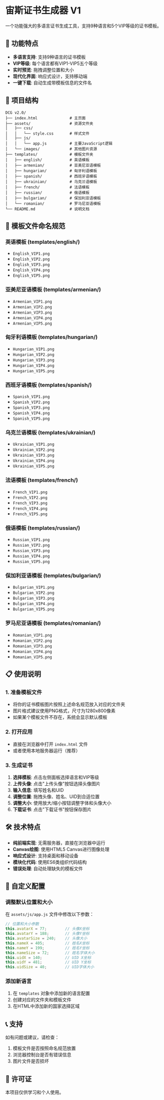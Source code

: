 # 宙斯证书生成器 V1

一个功能强大的多语言证书生成工具，支持9种语言和5个VIP等级的证书模板。

## 🚀 功能特点

- **多语言支持**: 支持9种语言的证书模板
- **VIP等级**: 每个语言都有VIP1-VIP5五个等级
- **实时预览**: 拖拽调整位置和大小
- **现代化界面**: 响应式设计，支持移动端
- **一键下载**: 自动生成带模板信息的文件名

## 📁 项目结构

```
DCG v2.0/
├── index.html              # 主页面
├── assets/                 # 资源文件夹
│   ├── css/
│   │   └── style.css       # 样式文件
│   ├── js/
│   │   └── app.js          # 主要JavaScript逻辑
│   └── images/             # 其他图片资源
├── templates/              # 模板文件夹
│   ├── english/            # 英语模板
│   ├── armenian/           # 亚美尼亚语模板
│   ├── hungarian/          # 匈牙利语模板
│   ├── spanish/            # 西班牙语模板
│   ├── ukrainian/          # 乌克兰语模板
│   ├── french/             # 法语模板
│   ├── russian/            # 俄语模板
│   ├── bulgarian/          # 保加利亚语模板
│   └── romanian/           # 罗马尼亚语模板
└── README.md               # 说明文档
```

## 🎨 模板文件命名规范

### 英语模板 (templates/english/)
- `English_VIP1.png`
- `English_VIP2.png`
- `English_VIP3.png`
- `English_VIP4.png`
- `English_VIP5.png`

### 亚美尼亚语模板 (templates/armenian/)
- `Armenian_VIP1.png`
- `Armenian_VIP2.png`
- `Armenian_VIP3.png`
- `Armenian_VIP4.png`
- `Armenian_VIP5.png`

### 匈牙利语模板 (templates/hungarian/)
- `Hungarian_VIP1.png`
- `Hungarian_VIP2.png`
- `Hungarian_VIP3.png`
- `Hungarian_VIP4.png`
- `Hungarian_VIP5.png`

### 西班牙语模板 (templates/spanish/)
- `Spanish_VIP1.png`
- `Spanish_VIP2.png`
- `Spanish_VIP3.png`
- `Spanish_VIP4.png`
- `Spanish_VIP5.png`

### 乌克兰语模板 (templates/ukrainian/)
- `Ukrainian_VIP1.png`
- `Ukrainian_VIP2.png`
- `Ukrainian_VIP3.png`
- `Ukrainian_VIP4.png`
- `Ukrainian_VIP5.png`

### 法语模板 (templates/french/)
- `French_VIP1.png`
- `French_VIP2.png`
- `French_VIP3.png`
- `French_VIP4.png`
- `French_VIP5.png`

### 俄语模板 (templates/russian/)
- `Russian_VIP1.png`
- `Russian_VIP2.png`
- `Russian_VIP3.png`
- `Russian_VIP4.png`
- `Russian_VIP5.png`

### 保加利亚语模板 (templates/bulgarian/)
- `Bulgarian_VIP1.png`
- `Bulgarian_VIP2.png`
- `Bulgarian_VIP3.png`
- `Bulgarian_VIP4.png`
- `Bulgarian_VIP5.png`

### 罗马尼亚语模板 (templates/romanian/)
- `Romanian_VIP1.png`
- `Romanian_VIP2.png`
- `Romanian_VIP3.png`
- `Romanian_VIP4.png`
- `Romanian_VIP5.png`

## 📋 使用说明

### 1. 准备模板文件
- 将你的证书模板图片按照上述命名规范放入对应的文件夹
- 图片格式建议使用PNG格式，尺寸为1280x800像素
- 如果某个模板文件不存在，系统会显示默认模板

### 2. 打开应用
- 直接在浏览器中打开 `index.html` 文件
- 或者使用本地服务器运行（推荐）

### 3. 生成证书
1. **选择模板**: 点击左侧面板选择语言和VIP等级
2. **上传头像**: 点击"上传头像"按钮选择头像图片
3. **输入信息**: 填写姓名和UID
4. **调整位置**: 拖拽头像、姓名、UID到合适位置
5. **调整大小**: 使用放大/缩小按钮调整字体和头像大小
6. **下载证书**: 点击"下载证书"按钮保存图片

## 🛠️ 技术特点

- **纯前端实现**: 无需服务器，直接在浏览器中运行
- **Canvas绘图**: 使用HTML5 Canvas进行图像处理
- **响应式设计**: 支持桌面和移动设备
- **模块化代码**: 使用ES6类组织代码结构
- **错误处理**: 自动处理缺失的模板文件

## 🎯 自定义配置

### 调整默认位置和大小
在 `assets/js/app.js` 文件中修改以下参数：

```javascript
// 位置和大小参数
this.avatarX = 77;        // 头像X坐标
this.avatarY = 188;       // 头像Y坐标
this.avatarSize = 240;    // 头像大小
this.nameX = 405;         // 姓名X坐标
this.nameY = 199;         // 姓名Y坐标
this.nameSize = 72;       // 姓名字体大小
this.uidX = 140;          // UID X坐标
this.uidY = 481;          // UID Y坐标
this.uidSize = 40;        // UID字体大小
```

### 添加新语言
1. 在 `templates` 对象中添加新的语言配置
2. 创建对应的文件夹和模板文件
3. 在HTML中添加新的国家选择区域

## 📞 支持

如有问题或建议，请检查：
1. 模板文件是否按照命名规范放置
2. 浏览器控制台是否有错误信息
3. 图片文件是否损坏

## 📄 许可证

本项目仅供学习和个人使用。
